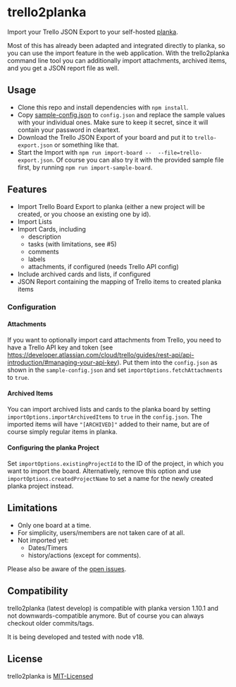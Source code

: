 # trello2planka

Import your Trello JSON Export to your self-hosted [planka](https://github.com/plankanban/planka).

Most of this has already been adapted and integrated directly to planka, so you can use the import feature in the web application. With the trello2planka command line tool you can additionally import attachments, archived items, and you get a JSON report file as well. 

## Usage

* Clone this repo and install dependencies with `npm install`. 
* Copy [sample-config.json](sample-config.json) to `config.json` and replace the sample values with your individual ones. Make sure to keep it secret, since it will contain your password in cleartext. 
* Download the Trello JSON Export of your board and put it to `trello-export.json` or something like that.
* Start the Import with `npm run import-board --  --file=trello-export.json`. Of course you can also try it with the provided sample file first, by running `npm run import-sample-board`.

## Features

* Import Trello Board Export to planka (either a new project will be created, or you choose an existing one by id). 
* Import Lists
* Import Cards, including
  * description
  * tasks (with limitations, see #5)
  * comments
  * labels
  * attachments, if configured (needs Trello API config)
* Include archived cards and lists, if configured
* JSON Report containing the mapping of Trello items to created planka items

### Configuration

#### Attachments
If you want to optionally import card attachments from Trello, you need to have a Trello API key and token (see https://developer.atlassian.com/cloud/trello/guides/rest-api/api-introduction/#managing-your-api-key). Put them into the `config.json` as shown in the `sample-config.json` and set `importOptions.fetchAttachments` to `true`. 

#### Archived Items
You can import archived lists and cards to the planka board by setting `importOptions.importArchivedItems` to `true` in the `config.json`. The imported items will have `"[ARCHIVED]"` added to their name, but are of course simply regular items in planka. 

#### Configuring the planka Project
Set `importOptions.existingProjectId` to the ID of the project, in which you want to import the board. Alternatively, remove this option and use `importOptions.createdProjectName` to set a name for the newly created planka project instead.

## Limitations

* Only one board at a time. 
* For simplicity, users/members are not taken care of at all. 
* Not imported yet: 
  * Dates/Timers
  * history/actions (except for comments).

Please also be aware of the [open issues](https://github.com/christophenne/trello2planka/issues). 

## Compatibility

trello2planka (latest develop) is compatible with planka version 1.10.1 and not downwards-compatible anymore. But of course you can always checkout older commits/tags. 

It is being developed and tested with node v18. 

## License

trello2planka is [MIT-Licensed](LICENSE)
